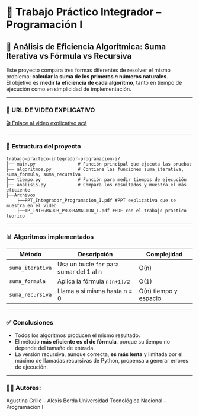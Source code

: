 # 📘 Trabajo Práctico Integrador – Programación I  
## 🧠 Análisis de Eficiencia Algorítmica: Suma Iterativa vs Fórmula vs Recursiva

Este proyecto compara tres formas diferentes de resolver el mismo problema: **calcular la suma de los primeros _n_ números naturales**.  
El objetivo es **medir la eficiencia de cada algoritmo**, tanto en tiempo de ejecución como en simplicidad de implementación.

---
### 🎥 URL DE VIDEO EXPLICATIVO


[🎬 Enlace al video explicativo acá](https://www.youtube.com/watch?v=HaD9x7EGfWc)

---

### 📂 Estructura del proyecto

```
trabajo-practico-integrador-programacion-i/
├── main.py                # Función principal que ejecuta las pruebas
├── algoritmos.py          # Contiene las funciones suma_iterativa, suma_formula, suma_recursiva
├── tiempo.py              # Función para medir tiempos de ejecución
├── analisis.py            # Compara los resultados y muestra el más eficiente
├──Archivos
    ├──PPT_Integrador_Programacion_I.pdf #PPT explicativa que se muestra en el video
    ├──TP_INTEGRADOR_PROGRAMACION_I.pdf #PDF con el trabajo practico teorico
```

---



### 📊 Algoritmos implementados

| Método            | Descripción                              | Complejidad |
|------------------|------------------------------------------|-------------|
| `suma_iterativa` | Usa un bucle `for` para sumar del 1 al n | O(n)        |
| `suma_formula`   | Aplica la fórmula `n(n+1)/2`              | O(1)        |
| `suma_recursiva` | Llama a sí misma hasta n = 0             | O(n) tiempo y espacio |

---

### ✅ Conclusiones

- Todos los algoritmos producen el mismo resultado.
- El método **más eficiente es el de fórmula**, porque su tiempo no depende del tamaño de entrada.
- La versión recursiva, aunque correcta, **es más lenta** y limitada por el máximo de llamadas recursivas de Python, propensa a generar errores de ejecución.

---

### 🧑‍💻 Autores:

Agustina Grille  - Alexis Borda
Universidad Tecnológica Nacional – Programación I  
